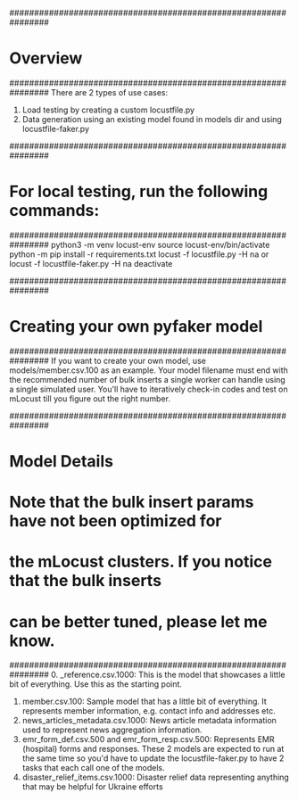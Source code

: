 ################################################################
# Overview
################################################################
There are 2 types of use cases:
1. Load testing by creating a custom locustfile.py
2. Data generation using an existing model found in models dir and using locustfile-faker.py

################################################################
# For local testing, run the following commands:
################################################################
python3 -m venv locust-env
source locust-env/bin/activate
python -m pip install -r requirements.txt
locust -f locustfile.py -H na or locust -f locustfile-faker.py -H na
deactivate

################################################################
# Creating your own pyfaker model 
################################################################
If you want to create your own model, use models/member.csv.100 as an example. Your model filename must end with the recommended number of bulk inserts a single worker can handle using a single simulated user. You'll have to iteratively check-in codes and test on mLocust till you figure out the right number.

################################################################
# Model Details
# Note that the bulk insert params have not been optimized for
# the mLocust clusters. If you notice that the bulk inserts
# can be better tuned, please let me know.
################################################################
0. _reference.csv.1000: This is the model that showcases a little bit of everything. Use this as the starting point.
1. member.csv.100: Sample model that has a little bit of everything. It represents member information, e.g. contact info and addresses etc.
2. news_articles_metadata.csv.1000: News article metadata information used to represent news aggregation information.
3. emr_form_def.csv.500 and emr_form_resp.csv.500: Represents EMR (hospital) forms and responses. These 2 models are expected to run at the same time so you'd have to update the locustfile-faker.py to have 2 tasks that each call one of the models.
4. disaster_relief_items.csv.1000: Disaster relief data representing anything that may be helpful for Ukraine efforts 
